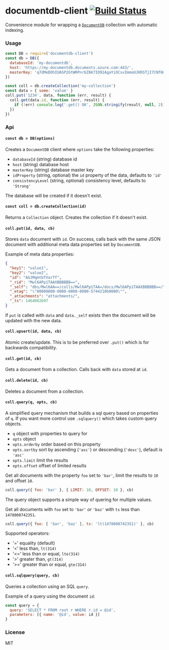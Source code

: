 # documentdb-client [![Build Status](https://travis-ci.org/ralphtheninja/documentdb-client.svg?branch=master)](https://travis-ci.org/ralphtheninja/documentdb-client)

Convenience module for wrapping a [`DocumentDB`](https://github.com/Azure/azure-documentdb-node) collection with automatic indexing.

### Usage

```js
const DB = require('documentdb-client')
const db = DB({
  databaseId: 'my-documentdb',
  host: 'https://my-documentdb.documents.azure.com:443/',
  masterKey: 'q7dMeDOhIUASP2GtWRPnrbZ6K7IO91AgaYiOCsvImmoUJKRSTjI7CNf0mEehGh4czRo17yED5AmPN1wERf367=='
})

const coll = db.createCollection('my-collection')
const data = { some: 'value' }
coll.put('1234', data, function (err, result) {
  coll.get(data.id, function (err, result) {
    if (!err) console.log('.get() OK', JSON.stringify(result, null, 2))
  })
})
```

### Api

#### `const db = DB(options)`

Creates a `DocumentDB` client where `options` take the following properties:

* `databaseId` (string) database id
* `host` (string) database host
* `masterKey` (string) database master key
* `idProperty` (string, optional) the `id` property of the data, defaults to `'id'`
* `consistencyLevel` (string, optional) consistency level, defaults to `'Strong'`

The database will be created if it doesn't exist.

#### `const coll = db.createCollection(id)`

Returns a `Collection` object. Creates the collection if it doesn't exist.

#### `coll.put(id, data, cb)`

Stores `data` document with `id`. On success, calls back with the same JSON document with additional meta data properties set by `DocumentDB`.

Example of meta data properties:

```json
{
  "key1": "value1",
  "key2": "value2",
  "id": "AGJMqmtbTVarTf",
  "_rid": "Mwl6APp1TAAXBBBBBB==",
  "_self": "dbs/Mwl6AA==/colls/Mwl6APp1TAA=/docs/Mwl6APp1TAAXBBBBBB==/",
  "_etag": "\"00000800-0000-0000-0000-5744210b0000\"",
  "_attachments": "attachments/",
  "_ts": 1464082697
}
```

If `put` is called with `data` and `data._self` exists then the document will be updated with the new data.

#### `coll.upsert(id, data, cb)`

Atomic create/update. This is to be preferred over `.put()` which is for backwards compatibility.

#### `coll.get(id, cb)`

Gets a document from a collection. Calls back with `data` stored at `id`.

#### `coll.delete(id, cb)`

Deletes a document from a collection.

#### `coll.query(q, opts, cb)`

A simplified query mechanism that builds a sql query based on properties of `q`. If you want more control use `.sqlquery()` which takes custom query objects.

* `q` object with properties to query for
* `opts` object
* `opts.orderby` order based on this property
* `opts.sortby` sort by ascending (`'asc'`) or descending (`'desc'`), default is `'asc'`
* `opts.limit` limit the results
* `opts.offset` offset of limited results

Get all documents with the property `foo` set to `'bar'`, limit the results to `10` and offset `10`.

```js
coll.query({ foo: 'bar' }, { LIMIT: 10, OFFSET: 10 }, cb)
```

The query object supports a simple way of quering for multiple values.

Get all documents with `foo` set to `'bar'` _or_ `'baz'` with `ts` less than `1478008742351`.

```js
coll.query({ foo: [ 'bar', 'baz' ], ts: 'lt(1478008742351)' }, cb)
```

Supported operators:

* '=' equality (default)
* '<' less than, `lt(314)`
* '<=' less than or equal, `lte(314)`
* '>' greater than, `gt(314)`
* '>=' greater than or equal, `gte(314)`


#### `coll.sqlquery(query, cb)`

Queries a collection using an SQL `query`.

Example of a query using the document `id`:

```js
const query = {
  query: 'SELECT * FROM root r WHERE r.id = @id',
  parameters: [{ name: '@id', value: id }]
}
```

### License

MIT
